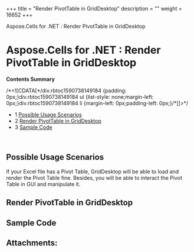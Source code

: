 +++
title = "Render PivotTable in GridDesktop" 
description = "" 
weight = 16652 
+++

Aspose.Cells for .NET : Render PivotTable in GridDesktop  

# Aspose.Cells for .NET : Render PivotTable in GridDesktop


**Contents Summary**

/\*<!\[CDATA\[\*/div.rbtoc1590738149184 {padding: 0px;}div.rbtoc1590738149184 ul {list-style: none;margin-left: 0px;}div.rbtoc1590738149184 li {margin-left: 0px;padding-left: 0px;}/\*\]\]>\*/

*   1 [Possible Usage Scenarios](#RenderPivotTableinGridDesktop-PossibleUsageScenarios)
*   2 [Render PivotTable in GridDesktop](#RenderPivotTableinGridDesktop-RenderPivotTableinGridDesktop)
*   3 [Sample Code  
    ](#RenderPivotTableinGridDesktop-SampleCode)

 

## Possible Usage Scenarios

If your Excel file has a Pivot Table, GridDesktop will be able to load and render the Pivot Table fine. Besides, you will be able to interact the Pivot Table in GUI and manipulate it.  

## Render PivotTable in GridDesktop



## Sample Code  

  

## Attachments:


